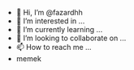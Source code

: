 - 👋 Hi, I’m @fazardhh
- 👀 I’m interested in ...
- 🌱 I’m currently learning ...
- 💞️ I’m looking to collaborate on ...
- 📫 How to reach me ...
- memek
<!---
fazardhh/fazardhh is a ✨ special ✨ repository because its `README.md` (this file) appears on your GitHub profile.
You can click the Preview link to take a look at your changes.
--->
